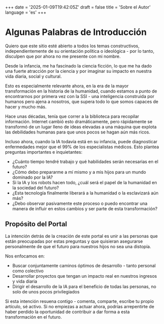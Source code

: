 +++
date = '2025-01-09T19:42:05Z'
draft = false
title = 'Sobre el Autor'
language = 'es'
+++

# Algunas Palabras de Introducción

Quiero que este sitio esté abierto a todos los temas constructivos, independientemente de su orientación política o ideológica - por lo tanto, disculpen que por ahora no me presente con mi nombre.

Desde la infancia, me ha fascinado la ciencia ficción, lo que me ha dado una fuerte atracción por la ciencia y por imaginar su impacto en nuestra vida diaria, social y cultural.

Esto es especialmente relevante ahora, en la era de la mayor transformación en la historia de la humanidad, cuando estamos a punto de encontrarnos por primera vez con la SSI - una inteligencia construida por humanos pero ajena a nosotros, que supera todo lo que somos capaces de hacer y mucho más.

Hace unas décadas, tenía que correr a la biblioteca para recopilar información. Internet cambió esto dramáticamente, pero rápidamente se transformó de un lugar lleno de ideas elevadas a una máquina que explota las debilidades humanas para que unos pocos se hagan aún más ricos.

Incluso ahora, cuando la IA todavía está en su infancia, puede diagnosticar enfermedades mejor que el 99% de los especialistas médicos. Esto plantea preguntas importantes e inquietantes:

* ¿Cuánto tiempo tendré trabajo y qué habilidades serán necesarias en el futuro?
* ¿Cómo debo prepararme a mí mismo y a mis hijos para un mundo dominado por la IA?
* Si la IA y los robots hacen todo, ¿cuál será el papel de la humanidad en la sociedad del futuro?
* ¿Esta tecnología finalmente liberará a la humanidad o la esclavizará aún más?
* ¿Debo observar pasivamente este proceso o puedo encontrar una manera de influir en estos cambios y ser parte de esta transformación?

## Propósito del Portal

La intención detrás de la creación de este portal es unir a las personas que están preocupadas por estas preguntas y que quisieran asegurarse personalmente de que el futuro para nuestros hijos no sea una distopía.

Nos enfocamos en:
* Buscar conjuntamente caminos óptimos de desarrollo - tanto personal como colectivo
* Desarrollar proyectos que tengan un impacto real en nuestros ingresos y vida diaria
* Dirigir el desarrollo de la IA para el beneficio de todas las personas, no solo de unos pocos privilegiados

Si esta intención resuena contigo - comenta, comparte, escribe tu propio artículo, sé activo. Si no empiezas a actuar ahora, podrías arrepentirte de haber perdido la oportunidad de contribuir a dar forma a esta transformación en el futuro.